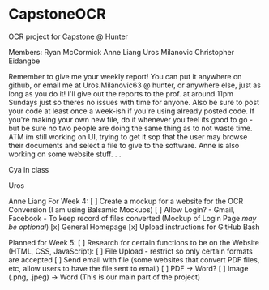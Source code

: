 # CapstoneOCR
OCR project for Capstone  @ Hunter

Members:
Ryan McCormick
Anne Liang
Uros Milanovic
Christopher Eidangbe




Remember to give me your weekly report! You can put it anywhere on github, or email me at Uros.Milanovic63 @ hunter, or anywhere else,  just as long as you do it! I'll give out the reports to the prof. at around 11pm Sundays just so theres no issues with time for anyone.
Also be sure to post your code at least once a week-ish if you're using already posted code. If you're making your own new file, do it whenever you feel its good to go - but be sure no two people are doing the same thing as to not waste time. ATM im still working on UI, trying to get it sop that the user may browse their documents and select a file to give to the software. Anne is also working on some website stuff. . . 

Cya in class

Uros



Anne Liang
For Week 4:
[ ] Create a mockup for a website for the OCR Conversion (I am using Balsamic Mockups)
  [ ] Allow Login? - Gmail, Facebook - To keep record of files converted (Mockup of Login Page *may be optional*)
  [x] General Homepage
[x] Upload instructions for GitHub Bash

Planned for Week 5:
[ ] Research for certain functions to be on the Website (HTML, CSS, JavaScript):
  [ ] File Upload - restrict so only certain formats are accepted
  [ ] Send email with file (some websites that convert PDF files, etc, allow users to have the file sent to email)
  [ ] PDF -> Word?
  [ ] Image (.png, .jpeg) -> Word (This is our main part of the project)

